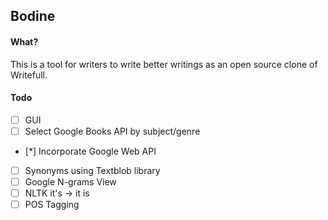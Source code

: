 Bodine
-----

#### What?
This is a tool for writers to write better writings as an open source clone of Writefull.

#### Todo
- [ ] GUI
- [ ] Select Google Books API by subject/genre
- [*] Incorporate Google Web API
- [ ] Synonyms using Textblob library
- [ ] Google N-grams View
- [ ] NLTK it's -> it is
- [ ] POS Tagging
